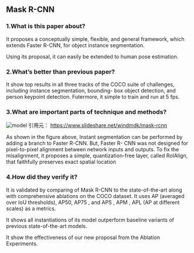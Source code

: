## Mask R-CNN

### 1.What is this paper about?

It proposes a conceptually simple, flexible, and general framework, which extends Faster R-CNN, for object instance segmentation.

Using its proposal, it can easily be extended to human pose estimation.

### 2.What’s better than previous paper?

It show top results in all three tracks of the COCO suite of challenges, including instance segmentation, bounding- box object detection, and person keypoint detection. Futermore, it simple to train and run at 5 fps.  

### 3.What are important parts of technique and methods?

![model](../../detail/img/Mask_RCNN_model.jpg) 
引用元： https://www.slideshare.net/windmdk/mask-rcnn

As shown in the figure above, Instant segmentation can be performed by adding a branch to Faster R-CNN. But, Faster R- CNN was not designed for pixel-to-pixel alignment between network inputs and outputs. To fix the misalignment, it proposes a simple, quantization-free layer, called RoIAlign, that faithfully preserves exact spatial location

### 4.How did they verify it?

It is validated by comparing of Mask R-CNN to the state-of-the-art along with comprehensive ablations on the COCO dataset. It uses AP (averaged over IoU thresholds), AP50, AP75 , and APS , APM , APL (AP at different scales) as a metrics.

It shows all instantiations of its model outperform baseline variants of previous state-of-the-art models.

It show the effectiveness of our new proposal from the Ablation Experiments.

